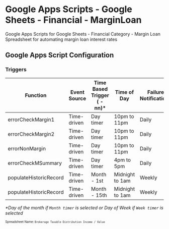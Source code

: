 # Google Apps Scripts - Google Sheets - Financial - MarginLoan
Google Apps Scripts for Google Sheets - Financial Category - Margin Loan Spreadsheet for automating margin loan interest rates

## Google Apps Script Configuration

### Triggers

| Function | Event Source | Time Based Trigger ( - nn)* | Time of Day | Failure Notifications |
| -------- | ------------ | ------------------ | ----------- | --------------------- |
| errorCheckMargin1 | Time-driven | Day timer | 10pm to 11pm | Daily |
| errorCheckMargin2 | Time-driven | Day timer | 10pm to 11pm | Daily |
| errorNonMargin | Time-driven | Day timer | 10pm to 11pm | Daily |
| errorCheckMSummary | Time-driven | Day timer | 4pm to 5pm | Daily |
| populateHistoricRecord | Time-driven | Month - 1st | Midnight to 1am | Weekly |
| populateHistoricRecord | Time-driven | Month - 15th | Midnight to 1am | Weekly |

*\*Day of the month if `Month timer` is selected or Day of Week if `Week timer` is selected*

<sup><sub>Spreadsheet Name: `Brokerage Taxable Distribution Income / Value`</sup></sub>
